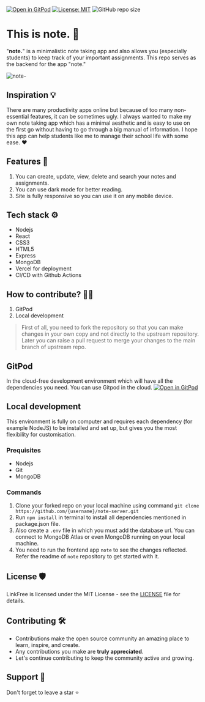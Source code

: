 [![Open in GitPod](https://img.shields.io/badge/Gitpod-Ready--to--Code-blue?logo=gitpod)](https://gitpod.io/#https://github.com/Ananya2001-an/note-server)
[![License: MIT](https://img.shields.io/badge/License-MIT-yellow.svg)](https://opensource.org/licenses/MIT) 
![GitHub repo size](https://img.shields.io/github/repo-size/Ananya2001-an/note-server)

# This is note. 📝

"**note.**" is a minimalistic note taking app and also allows you (especially students) to keep track of your important assignments. This repo serves as the backend for the app "note."

![note-](https://user-images.githubusercontent.com/55504616/218420244-1b1fa815-8074-44b9-b27c-40b38a034716.png)

## Inspiration 💡
There are many productivity apps online but because of too many non-essential features, it can be sometimes ugly. I always wanted to make my own note taking app which has a minimal aesthetic and is easy to use on the first go without having to go through a big manual of information. I hope this app can help students like me to manage their school life with some ease. ♥ 

## Features 👀
1. You can create, update, view, delete and search your notes and assignments.
2. You can use dark mode for better reading.
3. Site is fully responsive so you can use it on any mobile device.

## Tech stack ⚙
- Nodejs
- React
- CSS3
- HTML5
- Express
- MongoDB
- Vercel for deployment
- CI/CD with Github Actions

## How to contribute? 👩‍💻
1. GitPod
2. Local development

> First of all, you need to fork the repository so that you can make changes in your own copy and not directly to the upstream repository. Later you can raise a pull request to merge your changes to the main branch of upstream repo. 

## GitPod
In the cloud-free development environment which will have all the dependencies you need. You can use Gitpod in the cloud. [![Open in GitPod](https://img.shields.io/badge/Gitpod-Ready--to--Code-blue?logo=gitpod)](https://gitpod.io/#https://github.com/Ananya2001-an/note)

## Local development
This environment is fully on computer and requires each dependency (for example NodeJS) to be installed and set up, but gives you the most flexibility for customisation.

### Prequisites
- Nodejs
- Git
- MongoDB

### Commands
1. Clone your forked repo on your local machine using command `git clone https://github.com/{username}/note-server.git`
2. Run `npm install` in terminal to install all dependencies mentioned in package.json file.
3. Also create a `.env` file in which you must add the database url. You can connect to MongoDB Atlas or even MongoDB running on your local machine.
4. You need to run the frontend app `note` to see the changes reflected. Refer the readme of `note` repository to get started with it.

## License 🛡
LinkFree is licensed under the MIT License - see the [LICENSE](LICENSE) file for details.

## Contributing 🛠
- Contributions make the open source community an amazing place to learn, inspire, and create.
- Any contributions you make are **truly appreciated**.
- Let's continue contributing to keep the community active and growing.

## Support 🙏 
Don't forget to leave a star ⭐️

